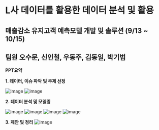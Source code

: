 # L사 데이터를 활용한 데이터 분석 및 활용 
## 매출감소 유지고객 예측모델 개발 및 솔루션 (9/13 ~ 10/15)


**팀원**
**오수문, 신인철, 우동주, 김동일, 박기범**
--------------------


**PPT요약**


**1. 데이터, 이슈 파악 및 주제 선정**

![image](https://user-images.githubusercontent.com/92708600/143972862-681b7d67-935a-4916-9408-4ff7e4448ccb.png)
![image](https://user-images.githubusercontent.com/92708600/143972987-df7542d5-5193-4d06-9161-98cbf3740a06.png)


**2. 데이터 분석 및 모델링**

![image](https://user-images.githubusercontent.com/92708600/143977684-1fdeb478-b16d-468c-8642-3b1d493d565f.png)
![image](https://user-images.githubusercontent.com/92708600/143977717-ead10c7b-465e-4c00-8840-f0645ba24b10.png)
![image](https://user-images.githubusercontent.com/92708600/143977787-bd48cc7d-4304-4298-98e2-cad52f0a8fe6.png)
![image](https://user-images.githubusercontent.com/92708600/143977832-8afade0b-d1c8-4eab-88dd-85ae75fc3cf3.png)

**3. 제안 및 정리**
![image](https://user-images.githubusercontent.com/92708600/143977910-b51d89fb-aa69-4c50-9823-980ebbed58cc.png)





